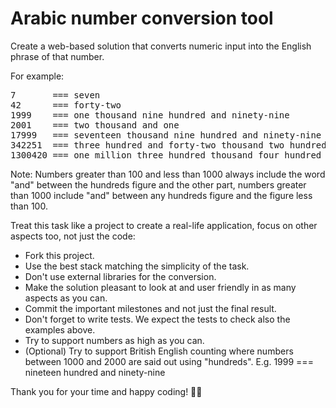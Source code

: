 # Arabic number conversion tool

Create a web-based solution that converts numeric input into the English phrase of that number.

For example:
<pre>
7       === seven
42      === forty-two
1999    === one thousand nine hundred and ninety-nine
2001    === two thousand and one
17999   === seventeen thousand nine hundred and ninety-nine
342251  === three hundred and forty-two thousand two hundred and fifty-one
1300420 === one million three hundred thousand four hundred and twenty
</pre>

Note: Numbers greater than 100 and less than 1000 always include the word "and" between the hundreds figure and the other part, numbers greater than 1000 include "and" between any hundreds figure and the figure less than 100.

Treat this task like a project to create a real-life application, focus on other aspects too, not just the code:
- Fork this project.
- Use the best stack matching the simplicity of the task.
- Don't use external libraries for the conversion.
- Make the solution pleasant to look at and user friendly in as many aspects as you can.
- Commit the important milestones and not just the final result.
- Don't forget to write tests. We expect the tests to check also the examples above.
- Try to support numbers as high as you can.
- (Optional) Try to support British English counting where numbers between 1000 and 2000 are said out using "hundreds". E.g. 1999 === nineteen hundred and ninety-nine

Thank you for your time and happy coding! 🧑‍💻